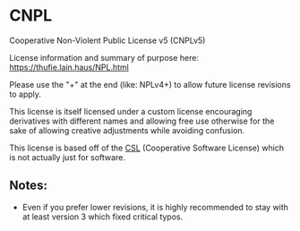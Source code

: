 # CNPL

Cooperative Non-Violent Public License v5 (CNPLv5)


License information and summary of purpose here: https://thufie.lain.haus/NPL.html

Please use the "+" at the end (like: NPLv4+) to allow future license revisions to apply.

This license is itself licensed under a custom license encouraging derivatives with different names and allowing free use otherwise for the sake of allowing creative adjustments while avoiding confusion. 

This license is based off of the [CSL](https://eunichx.us/c/) (Cooperative Software License) which is not actually just for software.

## Notes:

- Even if you prefer lower revisions, it is highly recommended to stay with at least version 3 which fixed critical typos.
